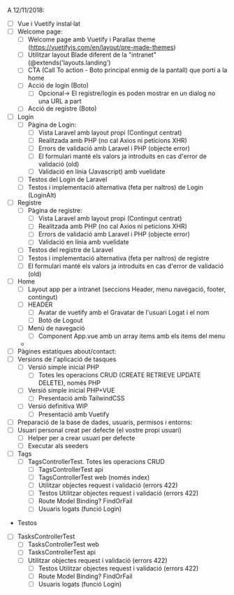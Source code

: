 A 12/11/2018:

- [ ] Vue i Vuetify instal·lat
- [ ] Welcome page:
  - [ ] Welcome page amb Vuetify i Parallax theme (https://vuetifyjs.com/en/layout/pre-made-themes)
  - [ ] Utilitzar layout Blade diferent de la "intranet" (@extends('layouts.landing')
  - [ ] CTA (Call To action - Boto principal enmig de la pantall) que porti a la home
  - [ ] Acció de login (Boto)
    - [ ] Opcional-> El registre/login es poden mostrar en un dialog no una URL a part
  - [ ] Acció de registre (Boto)
- [ ] Login
  - [ ] Pàgina de Login: 
    - [ ] Vista Laravel amb layout propi (Contingut centrat)
    - [ ] Realitzada amb PHP (no cal Axios ni peticions XHR)
    - [ ] Errors de validació amb Laravel i PHP (objecte error)
    - [ ] El formulari manté els valors ja introduits en cas d'error de validació (old)
    - [ ] Validació en línia (Javascript) amb vuelidate
  - [ ] Testos del Login de Laravel
  - [ ] Testos i implementació alternativa (feta per naltros) de Login (LoginAlt)
- [ ] Registre
  - [ ] Pàgina de registre: 
    - [ ] Vista Laravel amb layout propi (Contingut centrat)
    - [ ] Realitzada amb PHP (no cal Axios ni peticions XHR)
    - [ ] Errors de validació amb Laravel i PHP (objecte error)
    - [ ] Validació en línia amb vuelidate
  - [ ] Testos del registre de Laravel
  - [ ] Testos i implementació alternativa (feta per naltros) de registre
  - [ ] El formulari manté els valors ja introduits en cas d'error de validació (old)
- [ ] Home
  - [ ] Layout app per a intranet (seccions Header, menu navegació, footer, contingut)
  - [ ] HEADER
    - [ ] Avatar de vuetify amb el Gravatar de l'usuari Logat i el nom
    - [ ] Botó de Logout
  - [ ] Menú de navegació
    - [ ]  Component App.vue amb un array items amb els items del menu
  -
- [ ] Pàgines estatíques about/contact:
- [ ] Versions de l'aplicació de tasques
  - [ ] Versió simple inicial PHP
    - [ ] Totes les operacions CRUD (CREATE RETRIEVE UPDATE DELETE), només PHP
  - [ ] Versió simple inicial PHP+VUE  
    - [ ] Presentació amb TailwindCSS   
  - [ ] Versió definitiva  WIP
    - [ ] Presentació amb Vuetify
- [ ] Preparació de la base de dades, usuaris, permisos i entorns:
 - [ ] Usuari personal creat per defecte (el vostre propi usuari)
   - [ ] Helper per a crear usuari per defecte
   - [ ] Executar als seeders
- [ ] Tags
  - [ ] TagsControllerTest. Totes les operacions CRUD
    - [ ] TagsControllerTest api   
    - [ ] TagsControllerTest web (només index)
    - [ ] Utilitzar objectes request i validació (errors 422)
    - [ ] Testos Utilitzar objectes request i validació (errors 422)
    - [ ] Route Model Binding? FindOrFail
    - [ ] Usuaris logats (funció Login)
- Testos
 - [ ] TasksControllerTest
   - [ ] TasksControllerTest web
   - [ ] TasksControllerTest api
    - [ ] Utilitzar objectes request i validació (errors 422)
       - [ ] Testos Utilitzar objectes request i validació (errors 422)
       - [ ] Route Model Binding? FindOrFail
       - [ ] Usuaris logats (funció Login)
